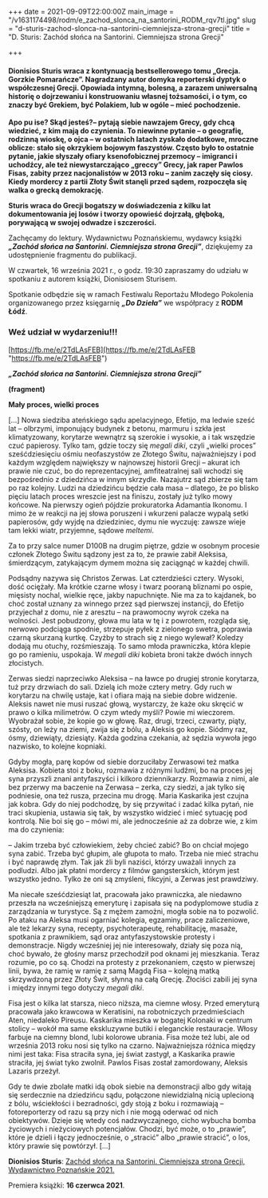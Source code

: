 +++
date = 2021-09-09T22:00:00Z
main_image = "/v1631174498/rodm/e_zachod_slonca_na_santorini_RODM_rqv7tl.jpg"
slug = "d-sturis-zachod-slonca-na-santorini-ciemniejsza-strona-grecji"
title = "D. Sturis: Zachód słońca na Santorini. Ciemniejsza strona Grecji"

+++
#### **Dionisios Sturis wraca z kontynuacją bestsellerowego tomu „Grecja. Gorzkie Pomarańcze”. Nagradzany autor domyka reporterski dyptyk o współczesnej Grecji. Opowiada intymną, bolesną, a zarazem uniwersalną historię o dojrzewaniu i konstruowaniu własnej tożsamości, i o tym, co znaczy być Grekiem, być Polakiem, lub w ogóle – mieć pochodzenie.** 

**Apo pu ise? Skąd jesteś?– pytają siebie nawzajem Grecy, gdy chcą wiedzieć, z kim mają do czynienia. To niewinne pytanie – o geografię, rodzinną wioskę, o ojca – w ostatnich latach zyskało dodatkowe, mroczne oblicze: stało się okrzykiem bojowym faszystów. Często było to ostatnie pytanie, jakie słyszały ofiary ksenofobicznej przemocy – imigranci i uchodźcy, ale też niewystarczająco „greccy” Grecy, jak raper Pawlos Fisas, zabity przez nacjonalistów w 2013 roku – zanim zaczęły się ciosy. Kiedy mordercy z partii Złoty Świt stanęli przed sądem, rozpoczęła się walka o grecką demokrację.**

**Sturis wraca do Grecji bogatszy w doświadczenia z kilku lat dokumentowania jej losów i tworzy opowieść dojrzałą, głęboką, porywającą w swojej odwadze i szczerości.**

Zachęcamy do lektury. Wydawnictwu Poznańskiemu, wydawcy książki **_„Zachód słońca na Santorini. Ciemniejsza strona Grecji”_**, dziękujemy za udostępnienie fragmentu do publikacji.

W czwartek, 16 września 2021 r., o godz. 19:30 zapraszamy do udziału w spotkaniu z autorem książki, Dionisiosem Sturisem.

Spotkanie odbędzie się w ramach Festiwalu Reportażu Młodego Pokolenia organizowanego przez księgarnię **_„Do Dzieła”_** we współpracy z **RODM Łódź**.

### **Weź udział w wydarzeniu!!!**

[https://fb.me/e/2TdLAsFEB](https://fb.me/e/2TdLAsFEB "https://fb.me/e/2TdLAsFEB")

**_„Zachód słońca na Santorini. Ciemniejsza strona Grecji”_**

**(fragment)**

**Mały proces, wielki proces**

\[...\] Nowa siedziba ateńskiego sądu apelacyjnego, Efetijo, ma ledwie sześć lat – olbrzymi, imponujący budynek z betonu, marmuru i szkła jest klimatyzowany, korytarze wewnątrz są szerokie i wysokie, a i tak wszędzie czuć papierosy. Tylko tam, gdzie toczy się _megali diki_, czyli „wielki proces” sześćdziesięciu ośmiu neofaszystów ze Złotego Świtu, najważniejszy i pod każdym względem największy w najnowszej historii Grecji – akurat ich prawie nie czuć, bo do reprezentacyjnej, amfiteatralnej sali wchodzi się bezpośrednio z dziedzińca w innym skrzydle. Nazajutrz sąd zbierze się tam po raz kolejny. Ludzi na dziedzińcu będzie cała masa – dlatego, że po blisko pięciu latach proces wreszcie jest na finiszu, zostały już tylko mowy końcowe. Na pierwszy ogień pójdzie prokuratorka Adamantia Ikonomu. I mimo że w reakcji na jej słowa poruszeni i wkurzeni palacze wypalą setki papierosów, gdy wyjdę na dziedziniec, dymu nie wyczuję: zawsze wieje tam lekki wiatr, przyjemne, sądowe _meltemi_.

Za to przy salce numer D100B na drugim piętrze, gdzie w osobnym procesie członek Złotego Świtu sądzony jest za to, że prawie zabił Aleksisa, śmierdzącym, zatykającym dymem można się zaciągnąć w każdej chwili.

Podsądny nazywa się Christos Zerwas. Lat czterdzieści cztery. Wysoki, dość ociężały. Ma krótkie czarne włosy i twarz pooraną bliznami po ospie, mięsisty nochal, wielkie ręce, jakby napuchnięte. Nie ma za to kajdanek, bo choć został uznany za winnego przez sąd pierwszej instancji, do Efetijo przyjechał z domu, nie z aresztu – na prawomocny wyrok czeka na wolności. Jest pobudzony, głowa mu lata w tę i z powrotem, rozgląda się, nerwowo podciąga spodnie, strzepuje pyłek z zielonego swetra, poprawia czarną skurzaną kurtkę. Czyżby to strach się z niego wylewał? Koledzy dodają mu otuchy, rozśmieszają. To samo młoda prawniczka, która klepie go po ramieniu, uspokaja. W _megali diki_ kobieta broni także dwóch innych złocistych.

Zerwas siedzi naprzeciwko Aleksisa – na ławce po drugiej stronie korytarza, tuż przy drzwiach do sali. Dzielą ich może cztery metry. Gdy ruch w korytarzu na chwilę ustaje, kat i ofiara mają na siebie dobre widzenie. Aleksis nawet nie musi ruszać głową, wystarczy, że każe oku skręcić w prawo o kilka milimetrów. O czym wtedy myśli? Powie mi wieczorem. Wyobrażał sobie, że kopie go w głowę. Raz, drugi, trzeci, czwarty, piąty, szósty, on leży na ziemi, zwija się z bólu, a Aleksis go kopie. Siódmy raz, ósmy, dziewiąty, dziesiąty. Każda godzina czekania, aż sędzia wywoła jego nazwisko, to kolejne kopniaki.

Gdyby mogła, parę kopów od siebie dorzuciłaby Zerwasowi też matka Aleksisa. Kobieta stoi z boku, rozmawia z różnymi ludźmi, bo na proces jej syna przyszli znani antyfaszyści i kilkoro dziennikarzy. Rozmawia z nimi, ale bez przerwy ma baczenie na Zerwasa – zerka, czy siedzi, a jak tylko się podniesie, ona też rusza, przecina mu drogę. Maria Kaskarika jest czujna jak kobra. Gdy do niej podchodzę, by się przywitać i zadać kilka pytań, nie traci skupienia, ustawia się tak, by wszystko widzieć i mieć sytuację pod kontrolą. Nie boi się go – mówi mi, ale jednocześnie aż za dobrze wie, z kim ma do czynienia:

– Jakim trzeba być człowiekiem, żeby chcieć zabić? Bo on chciał mojego syna zabić. Trzeba być głupim, ale głupota to mało. Trzeba nie mieć strachu i być naprawdę złym. Tak jak źli byli naziści, którzy uważali innych za podludzi. Albo jak płatni mordercy z filmów gangsterskich, którym jest wszystko jedno. Tylko że oni są zmyśleni, fikcyjni, a Zerwas jest prawdziwy.

Ma niecałe sześćdziesiąt lat, pracowała jako prawniczka, ale niedawno przeszła na wcześniejszą emeryturę i zapisała się na podyplomowe studia z zarządzania w turystyce. Są z mężem zamożni, mogła sobie na to pozwolić. Po ataku na Aleksa musi ogarniać kolegia, egzaminy, prace zaliczeniowe, ale też lekarzy syna, recepty, psychoterapeutę, rehabilitację, masaże, spotkania z prawnikiem, sąd oraz antyfaszystowskie protesty i demonstracje. Nigdy wcześniej jej nie interesowały, działy się poza nią, choć bywało, że głośny marsz przechodził pod oknami jej mieszkania. Teraz rozumie, po co są. Chodzi na protesty z przekonaniem, często w pierwszej linii, bywa, że ramię w ramię z samą Magdą Fisa – kolejną matką skrzywdzoną przez Złoty Świt, słynną na całą Grecję. Złociści zabili jej syna i między innymi tego dotyczy _megali diki_.

Fisa jest o kilka lat starsza, nieco niższa, ma ciemne włosy. Przed emeryturą pracowała jako krawcowa w Keratisini, na robotniczych przedmieściach Aten, niedaleko Pireusu. Kaskarika mieszka w bogatej Kolonaki w centrum stolicy – wokół ma same ekskluzywne butiki i eleganckie restauracje. Włosy farbuje na ciemny blond, lubi kolorowe ubrania. Fisa może też lubi, ale od września 2013 roku nosi się tylko na czarno. Najważniejsza różnica między nimi jest taka: Fisa straciła syna, jej świat zastygł, a Kaskarika prawie straciła, jej świat tyko zwolnił. Pawlos Fisas został zamordowany, Aleksis Lazaris przeżył.

Gdy te dwie zbolałe matki idą obok siebie na demonstracji albo gdy witają się serdecznie na dziedzińcu sądu, połączone niewidzialną nicią uplecioną z bólu, wściekłości i bezradności, gdy stoją z boku i rozmawiają – fotoreporterzy od razu są przy nich i nie mogą oderwać od nich obiektywów. Dzieje się wtedy coś nadzwyczajnego, cicho wybucha bomba życiowych i nieżyciowych potencjałów. Chodzi, być może, o to „prawie”, które je dzieli i łączy jednocześnie, o „stracić” albo „prawie stracić”, o los, który prawie się powtórzył. \[...\]

**Dionisios Sturis**: [Zachód słońca na Santorini. Ciemniejsza strona Grecji, Wydawnictwo Poznańskie 2021.](https://wydawnictwopoznanskie.pl/produkt/zachod-slonca-na-santorini-ciemniejsza-strona-grecji/ "https://wydawnictwopoznanskie.pl/produkt/zachod-slonca-na-santorini-ciemniejsza-strona-grecji/")

Premiera książki: **16 czerwca 2021**.